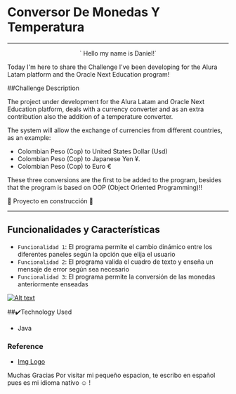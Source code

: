 
# Conversor De Monedas Y Temperatura

------------
<center>` Hello my name is Daniel!`</center>

Today I'm here to share the Challenge I've been developing for the Alura Latam platform and the Oracle Next Education program!

##Challenge Description

The project under development for the Alura Latam and Oracle Next Education platform, deals with a currency converter and as an extra contribution also the addition of a temperature converter.

The system will allow the exchange of currencies from different countries, as an example:
- Colombian Peso (Cop) to United States Dollar (Usd)
- Colombian Peso (Cop) to Japanese Yen ¥.
- Colombian Peso (Cop) to Euro €

These three conversions are the first to be added to the program, besides that the program is based on OOP (Object Oriented Programming)!!

:construction: Proyecto en construcción :construction:

------------

## Funcionalidades y Características
-  `Funcionalidad 1`: El programa permite el cambio dinámico entre los diferentes paneles según la opción que elija el usuario
-  `Funcionalidad 2`: El programa valida el cuadro de texto y enseña un mensaje de error según sea necesario
- `Funcionalidad 3`:  El programa permite la conversión de las monedas anteriormente enseadas

[![Alt text](https://diariodigitalis.com/wp-content/uploads/2021/03/close-up-image-of-programer-working-at-his-desk-in-office-1.jpg)](https://youtu.be/v3Ut3rt9sEI)

##:heavy_check_mark:Technology Used

- Java

### Reference 
- [Img Logo](Flaticon.com "Img Logo")

Muchas Gracias Por visitar mi pequeño espacion, te escribo en español pues es mi idioma nativo :relaxed: !
